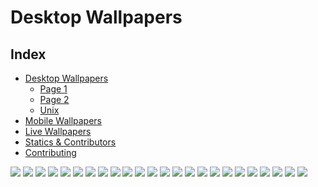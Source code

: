 # Desktop Wallpapers

## Index

- [Desktop Wallpapers](https://github.com/D3Ext/aesthetic-wallpapers/blob/main/pages/Desktop.md#desktop-wallpapers)
  - [Page 1](https://github.com/D3Ext/aesthetic-wallpapers/blob/main/pages/Page1.md)
  - [Page 2](https://github.com/D3Ext/aesthetic-wallpapers/blob/main/pages/Page2.md)
  - [Unix](https://github.com/D3Ext/aesthetic-wallpapers/blob/main/pages/Unix.md)
- [Mobile Wallpapers](https://github.com/D3Ext/aesthetic-wallpapers/blob/main/pages/Mobile.md#mobile-wallpapers)
- [Live Wallpapers](https://github.com/D3Ext/aesthetic-wallpapers/blob/main/pages/Live.md#live-wallpapers)
- [Statics & Contributors](https://github.com/D3Ext/aesthetic-wallpapers#statistics--contributors)
- [Contributing](https://github.com/D3Ext/aesthetic-wallpapers#contributing)

<img src="https://raw.githubusercontent.com/D3Ext/aesthetic-wallpapers/main/images/arch-nord-light.png">

<img src="https://raw.githubusercontent.com/D3Ext/aesthetic-wallpapers/main/images/arch-nord-dark.png">

<img src="https://raw.githubusercontent.com/D3Ext/aesthetic-wallpapers/main/images/tux-magenta-pink.png">

<img src="https://raw.githubusercontent.com/D3Ext/aesthetic-wallpapers/main/images/ubuntu-black-4k.png">

<img src="https://raw.githubusercontent.com/D3Ext/aesthetic-wallpapers/main/images/ubuntu-magenta-blue.png">

<img src="https://raw.githubusercontent.com/D3Ext/aesthetic-wallpapers/main/images/ubuntu-magenta-pink.png">

<img src="https://raw.githubusercontent.com/D3Ext/aesthetic-wallpapers/main/images/various-arch-1-4k.png">

<img src="https://raw.githubusercontent.com/D3Ext/aesthetic-wallpapers/main/images/various-arch-2-4k.png">

<img src="https://raw.githubusercontent.com/D3Ext/aesthetic-wallpapers/main/images/various-os-1-4k.png">

<img src="https://raw.githubusercontent.com/D3Ext/aesthetic-wallpapers/main/images/various-os-2-4k.png">

<img src="https://raw.githubusercontent.com/D3Ext/aesthetic-wallpapers/main/images/various-os-3-4k.png">

<img src="https://raw.githubusercontent.com/D3Ext/aesthetic-wallpapers/main/images/void-black3.png">

<img src="https://raw.githubusercontent.com/D3Ext/aesthetic-wallpapers/main/images/void-black-4k.png">

<img src="https://raw.githubusercontent.com/D3Ext/aesthetic-wallpapers/main/images/void-magenta-blue.png">

<img src="https://raw.githubusercontent.com/D3Ext/aesthetic-wallpapers/main/images/void-magenta-pink.png">

<img src="https://raw.githubusercontent.com/D3Ext/aesthetic-wallpapers/main/images/windows-black.png">

<img src="https://raw.githubusercontent.com/D3Ext/aesthetic-wallpapers/main/images/windows-magenta-blue.png">

<img src="https://raw.githubusercontent.com/D3Ext/aesthetic-wallpapers/main/images/win-11.png">

<img src="https://raw.githubusercontent.com/D3Ext/aesthetic-wallpapers/main/images/windows-magenta-pink.png">

<img src="https://raw.githubusercontent.com/D3Ext/aesthetic-wallpapers/main/images/zorin-black-4k.png">

<img src="https://raw.githubusercontent.com/D3Ext/aesthetic-wallpapers/main/images/zorin-magenta-blue.png">

<img src="https://raw.githubusercontent.com/D3Ext/aesthetic-wallpapers/main/images/nix.png">

<img src="https://raw.githubusercontent.com/D3Ext/aesthetic-wallpapers/main/images/fedora_snake.png">

<img src="https://raw.githubusercontent.com/D3Ext/aesthetic-wallpapers/main/images/catppuccin-rainbow-arch.png">

